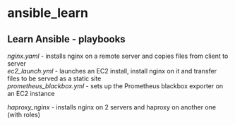 # ansible_learn
## Learn Ansible - playbooks

*nginx.yaml* - installs nginx on a remote server and copies files from client to server  
*ec2_launch.yml* - launches an EC2 install, install nginx on it and transfer files to be served as a static site  
*prometheus_blackbox.yml* - sets up the Prometheus blackbox exporter on an EC2 instance  
  
*haproxy_nginx* - installs nginx on 2 servers and haproxy on another one (with roles)